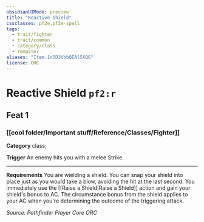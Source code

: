 ```yaml
---
obsidianUIMode: preview
title: "Reactive Shield"
cssclasses: pf2e,pf2e-spell
tags:
  - trait/fighter
  - trait/common
  - category/class
  - remaster
aliases: "Item.1x5D3VbbQEAl5XQG"
license: ORC
---
```

# Reactive Shield `pf2:r`
## Feat 1
### [[cool folder/Important stuff/Reference/Classes/Fighter]]

**Category** class; 




**Trigger** An enemy hits you with a melee Strike.

* * *

**Requirements** You are wielding a shield. You can snap your shield into place just as you would take a blow, avoiding the hit at the last second. You immediately use the [[Raise a Shield|Raise a Shield]] action and gain your shield's bonus to AC. The circumstance bonus from the shield applies to your AC when you're determining the outcome of the triggering attack.

*Source: Pathfinder Player Core*
*ORC*